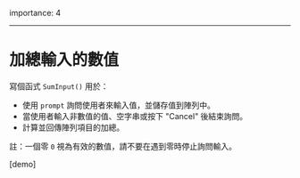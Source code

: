 importance: 4

---

# 加總輸入的數值

寫個函式 `SumInput()` 用於：

- 使用 `prompt` 詢問使用者來輸入值，並儲存值到陣列中。
- 當使用者輸入非數值的值、空字串或按下 "Cancel" 後結束詢問。
- 計算並回傳陣列項目的加總。

註：一個零 `0` 視為有效的數值，請不要在遇到零時停止詢問輸入。

[demo]
